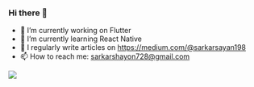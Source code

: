 ### Hi there 👋



- 🔭 I’m currently working on Flutter
- 🌱 I’m currently learning React Native
- 📝 I regularly write articles on <https://medium.com/@sarkarsayan198>
- 📫 How to reach me: <sarkarshayon728@gmail.com>

<img src="https://img.shields.io/badge/LinkedIn-0077B5?style=for-the-badge&logo=linkedin&logoColor=white">
<a href="https://www.linkedin.com/in/shayonsarkar/"/>
</img>

<!--
**sayonsarkar/sayonsarkar** is a ✨ _special_ ✨ repository because its `README.md` (this file) appears on your GitHub profile.

Here are some ideas to get you started:

- 🔭 I’m currently working on ...
- 🌱 I’m currently learning ...
- 👯 I’m looking to collaborate on ...
- 🤔 I’m looking for help with ...
- 💬 Ask me about ...
- 📫 How to reach me: ...
- 😄 Pronouns: ...
- ⚡ Fun fact: ...
-->
